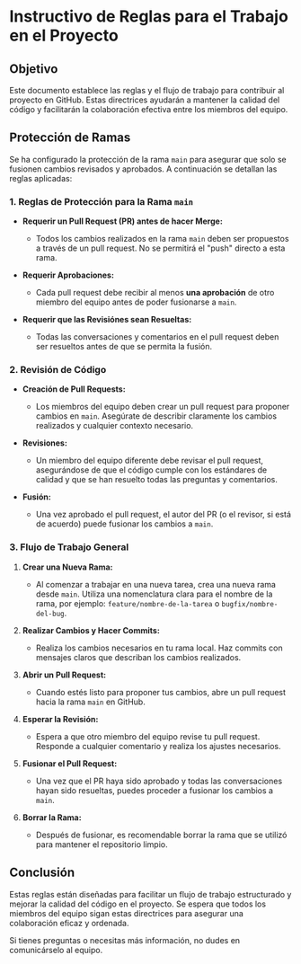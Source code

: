 # **Instructivo de Reglas para el Trabajo en el Proyecto**

## **Objetivo**
Este documento establece las reglas y el flujo de trabajo para contribuir al proyecto en GitHub. Estas directrices ayudarán a mantener la calidad del código y facilitarán la colaboración efectiva entre los miembros del equipo.

## **Protección de Ramas**
Se ha configurado la protección de la rama `main` para asegurar que solo se fusionen cambios revisados y aprobados. A continuación se detallan las reglas aplicadas:

### **1. Reglas de Protección para la Rama `main`**
- **Requerir un Pull Request (PR) antes de hacer Merge:**
  - Todos los cambios realizados en la rama `main` deben ser propuestos a través de un pull request. No se permitirá el "push" directo a esta rama.

- **Requerir Aprobaciones:**
  - Cada pull request debe recibir al menos **una aprobación** de otro miembro del equipo antes de poder fusionarse a `main`.

- **Requerir que las Revisiónes sean Resueltas:**
  - Todas las conversaciones y comentarios en el pull request deben ser resueltos antes de que se permita la fusión.

### **2. Revisión de Código**
- **Creación de Pull Requests:**
  - Los miembros del equipo deben crear un pull request para proponer cambios en `main`. Asegúrate de describir claramente los cambios realizados y cualquier contexto necesario.

- **Revisiones:**
  - Un miembro del equipo diferente debe revisar el pull request, asegurándose de que el código cumple con los estándares de calidad y que se han resuelto todas las preguntas y comentarios.
  
- **Fusión:**
  - Una vez aprobado el pull request, el autor del PR (o el revisor, si está de acuerdo) puede fusionar los cambios a `main`.

### **3. Flujo de Trabajo General**
1. **Crear una Nueva Rama:**
   - Al comenzar a trabajar en una nueva tarea, crea una nueva rama desde `main`. Utiliza una nomenclatura clara para el nombre de la rama, por ejemplo: `feature/nombre-de-la-tarea` o `bugfix/nombre-del-bug`.

2. **Realizar Cambios y Hacer Commits:**
   - Realiza los cambios necesarios en tu rama local. Haz commits con mensajes claros que describan los cambios realizados.

3. **Abrir un Pull Request:**
   - Cuando estés listo para proponer tus cambios, abre un pull request hacia la rama `main` en GitHub.

4. **Esperar la Revisión:**
   - Espera a que otro miembro del equipo revise tu pull request. Responde a cualquier comentario y realiza los ajustes necesarios.

5. **Fusionar el Pull Request:**
   - Una vez que el PR haya sido aprobado y todas las conversaciones hayan sido resueltas, puedes proceder a fusionar los cambios a `main`.

6. **Borrar la Rama:**
   - Después de fusionar, es recomendable borrar la rama que se utilizó para mantener el repositorio limpio.

## **Conclusión**
Estas reglas están diseñadas para facilitar un flujo de trabajo estructurado y mejorar la calidad del código en el proyecto. Se espera que todos los miembros del equipo sigan estas directrices para asegurar una colaboración eficaz y ordenada.

Si tienes preguntas o necesitas más información, no dudes en comunicárselo al equipo.
